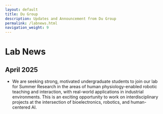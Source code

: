 ```yaml
---
layout: default
title: Du Group 
description: Updates and Announcement from Du Group
permalink: /labnews.html
navigation_weight: 9
---
```


# Lab News

## April 2025
* We are seeking strong, motivated undergraduate students to join our lab for Summer Research in the areas of human physiology-enabled robotic teaching and interaction, with real-world applications in industrial environments. This is an exciting opportunity to work on interdisciplinary projects at the intersection of bioelectronics, robotics, and human-centered AI.
